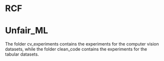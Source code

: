 # RCF

# Unfair_ML

 The folder cv_experiments contains the experiments for the computer vision datasets, while the folder clean_code contains the experiments for the tabular datasets.

